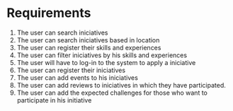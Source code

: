 # Requirements

1. The user can search iniciatives
2. The user can search iniciatives based in location
3. The user can register their skills and experiences
4. The user can filter iniciatives by his skills and experiences
5. The user will have to log-in to the system to apply a iniciative
6. The user can register their iniciatives
7. The user can add events to his iniciatives
8. The user can add reviews to iniciatives in which they have participated.
9. The user can add the expected challenges for those who want to participate in his initiative